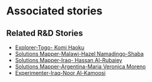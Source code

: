 # Associated stories

<!-- !!DO NOT REMOVE!! start autogenerated hyperlinks -->
## Related R&D Stories
- [Explorer\-Togo\- Komi Haoku](/RnD-Archive/stories/?doc=Explorers_TGO)
- [Solutions Mapper\-Malawi\-Hazel Namadingo\-Shaba](/RnD-Archive/stories/?doc=SolutionMappers_MWI)
- [Solutions Mapper\-Iraq\- Hassan Al\-Rubaiey](/RnD-Archive/stories/?doc=SolutionMappers_IRQ)
- [Solutions Mapper\-Argentina\-Maria Veronica Moreno](/RnD-Archive/stories/?doc=SolutionMappers_ARG)
- [Experimenter\-Iraq\-Noor Al\-Kamoosi](/RnD-Archive/stories/?doc=Experimenters_IRQ)
<!-- !!DO NOT REMOVE!! end autogenerated hyperlinks -->
